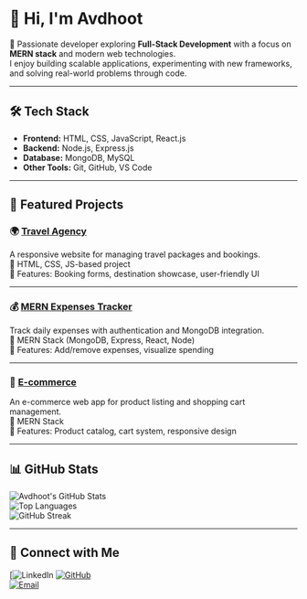# 👋 Hi, I'm Avdhoot  

🚀 Passionate developer exploring **Full-Stack Development** with a focus on **MERN stack** and modern web technologies.  
I enjoy building scalable applications, experimenting with new frameworks, and solving real-world problems through code.  

---

## 🛠 Tech Stack  
- **Frontend:** HTML, CSS, JavaScript, React.js  
- **Backend:** Node.js, Express.js  
- **Database:** MongoDB, MySQL  
- **Other Tools:** Git, GitHub, VS Code  

---

## 📂 Featured Projects  

### 🌍 [Travel Agency](https://github.com/Avdhoot-W/Travel_Agency)  
A responsive website for managing travel packages and bookings.  
🔹 HTML, CSS, JS-based project  
🔹 Features: Booking forms, destination showcase, user-friendly UI  

---

### 💰 [MERN Expenses Tracker](https://github.com/Avdhoot-W/MERN-Expenses-Tracker)  
Track daily expenses with authentication and MongoDB integration.  
🔹 MERN Stack (MongoDB, Express, React, Node)  
🔹 Features: Add/remove expenses, visualize spending  

---

### 🛒 [E-commerce](https://github.com/Avdhoot-W/E-commerce)  
An e-commerce web app for product listing and shopping cart management.  
🔹 MERN Stack  
🔹 Features: Product catalog, cart system, responsive design  

---

## 📊 GitHub Stats  

![Avdhoot's GitHub Stats](https://github-readme-stats.vercel.app/api?username=Avdhoot-W&show_icons=true&theme=tokyonight)  
![Top Languages](https://github-readme-stats.vercel.app/api/top-langs/?username=Avdhoot-W&layout=compact&theme=tokyonight)  
![GitHub Streak](https://streak-stats.demolab.com?user=Avdhoot-W&theme=tokyonight)  

---

## 🤝 Connect with Me  

[![LinkedIn]([www.linkedin.com/in/avdhoot-wakale-017963299](https://www.linkedin.com/in/avdhoot-wakale-017963299/))  
[![GitHub](https://img.shields.io/badge/-GitHub-181717?logo=github&logoColor=white)](https://github.com/Avdhoot-W)  
[![Email](https://img.shields.io/badge/-Gmail-D14836?logo=gmail&logoColor=white)](mailto:avdhootwakale004@gmail.com)  
